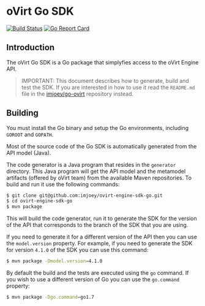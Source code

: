 # oVirt Go SDK 
[![Build Status](https://travis-ci.org/imjoey/ovirt-engine-sdk-go.svg?branch=master)](https://travis-ci.org/imjoey/ovirt-engine-sdk-go)
[![Go Report Card](https://goreportcard.com/badge/github.com/imjoey/ovirt-engine-sdk-go)](https://goreportcard.com/report/github.com/imjoey/ovirt-engine-sdk-go)


## Introduction

The oVirt Go SDK is a Go package that simplyfies access to the
oVirt Engine API.

> IMPORTANT: This document describes how to generate, build and test the
SDK. If you are interested in how to use it read the `README.md` file
in the [imjoey/go-ovirt](https://github.com/imjoey/go-ovirt) repository instead.

## Building

You must install the Go binary and setup the Go environments, including
`GOROOT` and `GOPATH`.

Most of the source code of the Go SDK is automatically generated
from the API model (Java).

The code generator is a Java program that resides in the `generator`
directory. This Java program will get the API model and the metamodel
artifacts (offered by oVirt team) from the available Maven repositories. 
To build and run it use the following commands:

```bash
$ git clone git@github.com:imjoey/ovirt-engine-sdk-go.git
$ cd ovirt-engine-sdk-go
$ mvn package
```

This will build the code generator, run it to generate the SDK for the
version of the API that corresponds to the branch of the SDK that you
are using.

If you need to generate it for a different version of the API then you
can use the `model.version` property. For example, if you need to
generate the SDK for version `4.1.0` of the SDK you can use this
command:
```bash
$ mvn package -Dmodel.version=4.1.0
```

By default the build and the tests are executed using the `go` command.
If you wish to use a different version of Go you can use the
`go.command` property:
```bash
$ mvn package -Dgo.command=go1.7
```
